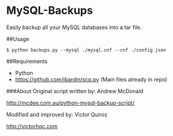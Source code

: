 MySQL-Backups
=============

Easily backup all your MySQL databases into a tar file.

##Usage
```
$ python backups.py --mysql ./mysql.cnf --cnf ./config.json
```


##Requirements
* Python
* https://github.com/jbardin/scp.py (Main files already in repo)

###About
Original script written by: Andrew McDonald

http://mcdee.com.au/python-mysql-backup-script/

Modified and improved by: Victor Quiroz

http://victorhqc.com
